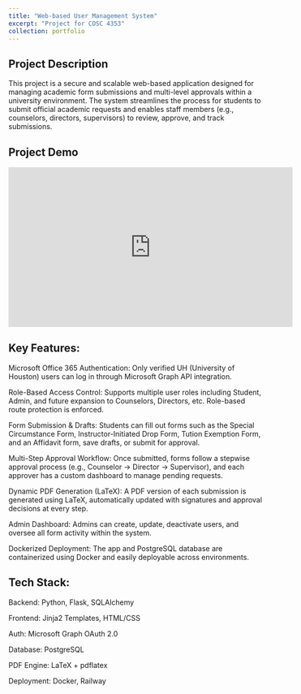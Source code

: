 ```yaml
---
title: "Web-based User Management System"
excerpt: "Project for COSC 4353"
collection: portfolio
---
```


## Project Description
This project is a secure and scalable web-based application designed for managing academic form submissions and multi-level approvals within a university environment. The system streamlines the process for students to submit official academic requests and enables staff members (e.g., counselors, directors, supervisors) to review, approve, and track submissions.



## Project Demo
<iframe width="560" height="315" src="https://www.youtube-nocookie.com/embed/014NwR_vO1k" frameborder="0" allow="accelerometer; autoplay; clipboard-write; encrypted-media; gyroscope; picture-in-picture" allowfullscreen></iframe>

## Key Features:
Microsoft Office 365 Authentication:
Only verified UH (University of Houston) users can log in through Microsoft Graph API integration.

Role-Based Access Control:
Supports multiple user roles including Student, Admin, and future expansion to Counselors, Directors, etc. Role-based route protection is enforced.

Form Submission & Drafts:
Students can fill out forms such as the Special Circumstance Form, Instructor-Initiated Drop Form, Tution Exemption Form, and an Affidavit form, save drafts, or submit for approval.

Multi-Step Approval Workflow:
Once submitted, forms follow a stepwise approval process (e.g., Counselor → Director → Supervisor), and each approver has a custom dashboard to manage pending requests.

Dynamic PDF Generation (LaTeX):
A PDF version of each submission is generated using LaTeX, automatically updated with signatures and approval decisions at every step.

Admin Dashboard:
Admins can create, update, deactivate users, and oversee all form activity within the system.

Dockerized Deployment:
The app and PostgreSQL database are containerized using Docker and easily deployable across environments.

## Tech Stack:
Backend: Python, Flask, SQLAlchemy

Frontend: Jinja2 Templates, HTML/CSS

Auth: Microsoft Graph OAuth 2.0

Database: PostgreSQL

PDF Engine: LaTeX + pdflatex

Deployment: Docker, Railway
